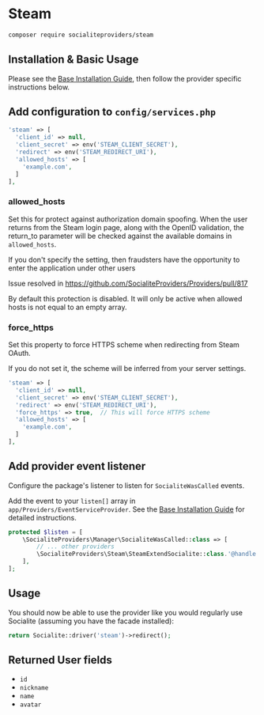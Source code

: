 # Steam

```bash
composer require socialiteproviders/steam
```

## Installation & Basic Usage

Please see the [Base Installation Guide](https://socialiteproviders.com/usage/), then follow the provider specific instructions below.

## Add configuration to `config/services.php`

```php
'steam' => [
  'client_id' => null,
  'client_secret' => env('STEAM_CLIENT_SECRET'),
  'redirect' => env('STEAM_REDIRECT_URI'),
  'allowed_hosts' => [
    'example.com',
  ]
],
```

### allowed_hosts
Set this for protect against authorization domain spoofing. When the user returns from the Steam login page, along with the OpenID validation, the return_to parameter will be checked against the available domains in `allowed_hosts`. 

If you don't specify the setting, then fraudsters have the opportunity to enter the application under other users

Issue resolved in https://github.com/SocialiteProviders/Providers/pull/817

By default this protection is disabled. It will only be active when allowed hosts is not equal to an empty array.

### force_https
Set this property to force HTTPS scheme when redirecting from Steam OAuth.

If you do not set it, the scheme will be inferred from your server settings.

```php
'steam' => [
  'client_id' => null,
  'client_secret' => env('STEAM_CLIENT_SECRET'),
  'redirect' => env('STEAM_REDIRECT_URI'),
  'force_https' => true,  // This will force HTTPS scheme
  'allowed_hosts' => [
    'example.com',
  ]
],
```

## Add provider event listener

Configure the package's listener to listen for `SocialiteWasCalled` events.

Add the event to your `listen[]` array in `app/Providers/EventServiceProvider`. See the [Base Installation Guide](https://socialiteproviders.com/usage/) for detailed instructions.

```php
protected $listen = [
    \SocialiteProviders\Manager\SocialiteWasCalled::class => [
        // ... other providers
        \SocialiteProviders\Steam\SteamExtendSocialite::class.'@handle',
    ],
];
```

## Usage

You should now be able to use the provider like you would regularly use Socialite (assuming you have the facade installed):

```php
return Socialite::driver('steam')->redirect();
```

## Returned User fields

- ``id``
- ``nickname``
- ``name``
- ``avatar``
